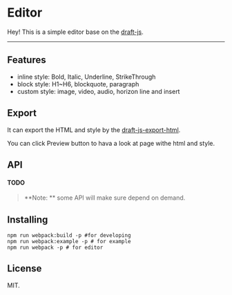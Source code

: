 Editor
===================

Hey! This is a simple editor base on the [draft-js][1].


----------


Features
-------------

- inline style: Bold, Italic, Underline, StrikeThrough
- block style: H1~H6, blockquote,  paragraph
- custom style: image, video, audio, horizon line and insert

Export
-------------

It can export the HTML and style by the [draft-js-export-html][2].

You can click Preview button to hava a look at page withe html and style.

API
-------------

#### TODO

> **Note: ** some API will make sure depend on demand.

Installing
-------------


```shell
npm run webpack:build -p #for developing
npm run webpack:example -p # for example
npm run webpack -p # for editor
```


License
-------------

MIT.


  [1]: https://github.com/facebook/draft-js "draft-js"
  [2]: https://github.com/sstur/draft-js-export-html "draf-js-to-export-html"

